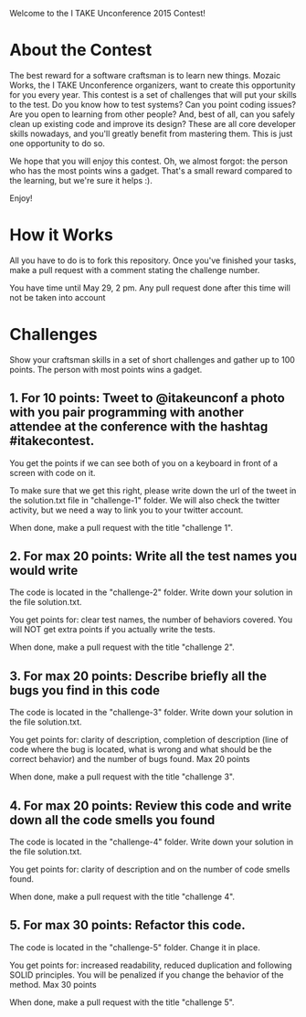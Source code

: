 Welcome to the I TAKE Unconference 2015 Contest!

# About the Contest

The best reward for a software craftsman is to learn new things. Mozaic Works, the I TAKE Unconference organizers, want to create this opportunity for you every year. This contest is a set of challenges that will put your skills to the test. Do you know how to test systems? Can you point coding issues? Are you open to learning from other people? And, best of all, can you safely clean up existing code and improve its design? These are all core developer skills nowadays, and you'll greatly benefit from mastering them. This is just one opportunity to do so.

We hope that you will enjoy this contest. Oh, we almost forgot: the person who has the most points wins a gadget. That's a small reward compared to the learning, but we're sure it helps :).

Enjoy!

# How it Works

All you have to do is to fork this repository. Once you've finished your tasks, make a pull request with a comment stating the challenge number.

You have time until May 29, 2 pm. Any pull request done after this time will not be taken into account

# Challenges

Show your craftsman skills in a set of short challenges and gather up to 100 points. The person with most points wins a gadget.

## 1. For 10 points: Tweet to @itakeunconf a photo with you pair programming with another attendee at the conference with the hashtag #itakecontest.

You get the points if we can see both of you on a keyboard in front of a screen with code on it.

To make sure that we get this right, please write down the url of the tweet in the solution.txt file in "challenge-1" folder. We will also check the twitter activity, but we need a way to link you to your twitter account.

When done, make a pull request with the title "challenge 1".

## 2. For max 20 points: Write all the test names you would write 

The code is located in the "challenge-2" folder. Write down your solution in the file solution.txt.

You get points for: clear test names, the number of behaviors covered. You will NOT get extra points if you actually write the tests.

When done, make a pull request with the title "challenge 2".

## 3. For max 20 points:  Describe briefly all the bugs you find in this code

The code is located in the "challenge-3" folder. Write down your solution in the file solution.txt.

You get points for: clarity of description, completion of description (line of code where the bug is located, what is wrong and what should be the correct behavior) and the number of bugs found. Max 20 points

When done, make a pull request with the title "challenge 3".

## 4. For max 20 points: Review this code and write down all the code smells you found

The code is located in the "challenge-4" folder. Write down your solution in the file solution.txt.

You get points for: clarity of description and on the number of code smells found.

When done, make a pull request with the title "challenge 4".

## 5. For max 30 points: Refactor this code.

The code is located in the "challenge-5" folder. Change it in place.

You get points for: increased readability, reduced duplication and following SOLID principles. You will be penalized if you change the behavior of the method. Max 30 points

When done, make a pull request with the title "challenge 5".
